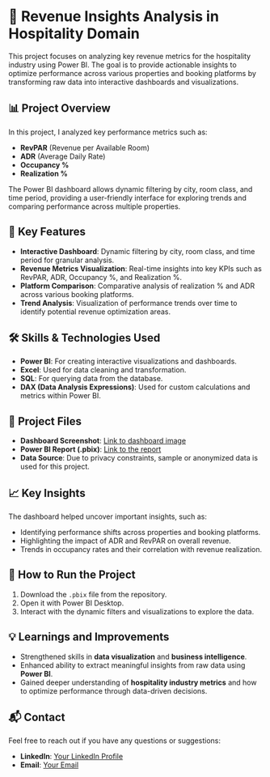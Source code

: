 # 🏨 Revenue Insights Analysis in Hospitality Domain

This project focuses on analyzing key revenue metrics for the hospitality industry using Power BI. The goal is to provide actionable insights to optimize performance across various properties and booking platforms by transforming raw data into interactive dashboards and visualizations.

## 📊 Project Overview

In this project, I analyzed key performance metrics such as:
- **RevPAR** (Revenue per Available Room)
- **ADR** (Average Daily Rate)
- **Occupancy %**
- **Realization %**

The Power BI dashboard allows dynamic filtering by city, room class, and time period, providing a user-friendly interface for exploring trends and comparing performance across multiple properties.

## 🔑 Key Features
- **Interactive Dashboard**: Dynamic filtering by city, room class, and time period for granular analysis.
- **Revenue Metrics Visualization**: Real-time insights into key KPIs such as RevPAR, ADR, Occupancy %, and Realization %.
- **Platform Comparison**: Comparative analysis of realization % and ADR across various booking platforms.
- **Trend Analysis**: Visualization of performance trends over time to identify potential revenue optimization areas.
  
## 🛠️ Skills & Technologies Used
- **Power BI**: For creating interactive visualizations and dashboards.
- **Excel**: Used for data cleaning and transformation.
- **SQL**: For querying data from the database.
- **DAX (Data Analysis Expressions)**: Used for custom calculations and metrics within Power BI.

## 📂 Project Files
- **Dashboard Screenshot**: [Link to dashboard image](https://github.com/ramsifavaskp/Revenue-Insights-Analysis-in-Hospitality-Domain-using-PowerBI/blob/main/Dashboard.PNG)
- **Power BI Report (.pbix)**: [Link to the report](https://github.com/ramsifavaskp/Revenue-Insights-Analysis-in-Hospitality-Domain-using-PowerBI/blob/main/Revenue%20Insights%20in%20Hospitality%20Domain.pbix)
- **Data Source**: Due to privacy constraints, sample or anonymized data is used for this project.

## 📈 Key Insights
The dashboard helped uncover important insights, such as:
- Identifying performance shifts across properties and booking platforms.
- Highlighting the impact of ADR and RevPAR on overall revenue.
- Trends in occupancy rates and their correlation with revenue realization.

## 🚀 How to Run the Project
1. Download the `.pbix` file from the repository.
2. Open it with Power BI Desktop.
3. Interact with the dynamic filters and visualizations to explore the data.

## 💡 Learnings and Improvements
- Strengthened skills in **data visualization** and **business intelligence**.
- Enhanced ability to extract meaningful insights from raw data using **Power BI**.
- Gained deeper understanding of **hospitality industry metrics** and how to optimize performance through data-driven decisions.

## 📬 Contact
Feel free to reach out if you have any questions or suggestions:
- **LinkedIn**: [Your LinkedIn Profile](https://www.linkedin.com/in/ramsifavas/)
- **Email**: [Your Email](ramsifavaskrp@gmail.com)

